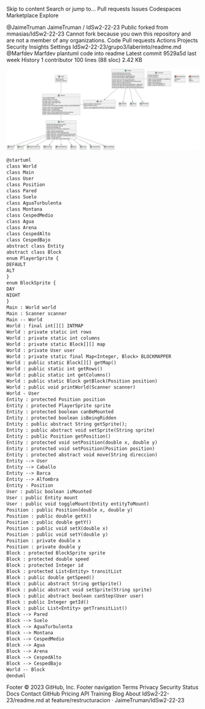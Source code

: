 Skip to content
Search or jump to…
Pull requests
Issues
Codespaces
Marketplace
Explore

@JaimeTruman
JaimeTruman
/
IdSw2-22-23
Public
forked from mmasias/IdSw2-22-23
Cannot fork because you own this repository and are not a member of any organizations.
Code
Pull requests
Actions
Projects
Security
Insights
Settings
IdSw2-22-23/grupo3/laberinto/readme.md
@Marfdev
Marfdev plantuml code into readme
Latest commit 9529a5d last week
History
1 contributor
100 lines (88 sloc)  2.42 KB

![Alt text](./Diagrama.png "Optional Title")

```
@startuml
class World
class Main
class User
class Position
class Pared
class Suelo
class AguaTurbulenta
class Montana
class CespedMedio
class Agua
class Arena
class CespedAlto
class CespedBajo
abstract class Entity
abstract class Block
enum PlayerSprite { 
DEFAULT
ALT
}
enum BlockSprite {
DAY
NIGHT
}
Main : World world
Main : Scanner scanner
Main -- World
World : final int[][] INTMAP
World : private static int rows
World : private static int columns
World : private static Block[][] map
World : private User user
World : private static final Map<Integer, Block> BLOCKMAPPER
World : public static Block[][] getMap()
World : public static int getRows()
World : public static int getColumns()
World : public static Block getBlock(Position position)
World : public void printWorld(Scanner scanner)
World - User
Entity : protected Position position
Entity : protected PlayerSprite sprite
Entity : protected boolean canBeMounted
Entity : protected boolean isBeingRidden
Entity : public abstract String getSprite();
Entity : public abstract void setSprite(String sprite)
Entity : public Position getPosition()
Entity : protected void setPosition(double x, double y)
Entity : protected void setPosition(Position position)
Entity : protected abstract void move(String direccion)
Entity --> User
Entity --> Caballo
Entity --> Barca
Entity --> Alfombra
Entity - Position
User : public boolean isMounted
User : public Entity mount
User : public void toggleMount(Entity entityToMount)
Position : public Position(double x, double y)
Position : public double getX()
Position : public double getY()
Position : public void setX(double x)
Position : public void setY(double y)
Position : private double x
Position : private double y
Block : protected BlockSprite sprite
Block : protected double speed
Block : protected Integer id
Block : protected List<Entity> transitList
Block : public double getSpeed() 
Block : public abstract String getSprite()
Block : public abstract void setSprite(String sprite)
Block : public abstract boolean canStep(User user)
Block : public Integer getId() 
Block : public List<Entity> getTransitList() 
Block --> Pared
Block --> Suelo
Block --> AguaTurbulenta
Block --> Montana
Block --> CespedMedio
Block --> Agua
Block --> Arena
Block --> CespedAlto
Block --> CespedBajo
World -- Block
@enduml
```
Footer
© 2023 GitHub, Inc.
Footer navigation
Terms
Privacy
Security
Status
Docs
Contact GitHub
Pricing
API
Training
Blog
About
IdSw2-22-23/readme.md at feature/restructuracion · JaimeTruman/IdSw2-22-23 
